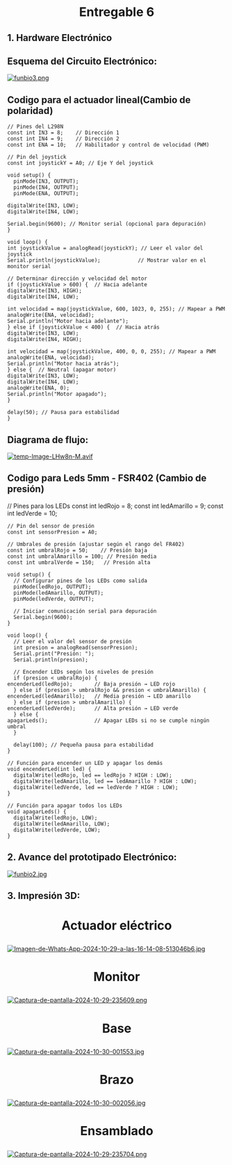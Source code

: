 # <p align="center"> Entregable 6 </p>
## 1. Hardware Electrónico ## 
## Esquema del Circuito Electrónico:

[![funbio3.png](https://i.postimg.cc/4N011fHk/funbio3.png)](https://postimg.cc/mtQMLGS8)

 ## Codigo para el actuador lineal(Cambio de polaridad) ##
    // Pines del L298N
    const int IN3 = 8;    // Dirección 1
    const int IN4 = 9;    // Dirección 2
    const int ENA = 10;   // Habilitador y control de velocidad (PWM)

    // Pin del joystick
    const int joystickY = A0; // Eje Y del joystick

    void setup() {
      pinMode(IN3, OUTPUT);
      pinMode(IN4, OUTPUT);
      pinMode(ENA, OUTPUT);

    digitalWrite(IN3, LOW);
    digitalWrite(IN4, LOW);

    Serial.begin(9600); // Monitor serial (opcional para depuración)
    }

    void loop() {
    int joystickValue = analogRead(joystickY); // Leer el valor del joystick
    Serial.println(joystickValue);            // Mostrar valor en el monitor serial

    // Determinar dirección y velocidad del motor
    if (joystickValue > 600) {  // Hacia adelante
    digitalWrite(IN3, HIGH);
    digitalWrite(IN4, LOW);

    int velocidad = map(joystickValue, 600, 1023, 0, 255); // Mapear a PWM
    analogWrite(ENA, velocidad);
    Serial.println("Motor hacia adelante");
    } else if (joystickValue < 400) {  // Hacia atrás
    digitalWrite(IN3, LOW);
    digitalWrite(IN4, HIGH);

    int velocidad = map(joystickValue, 400, 0, 0, 255); // Mapear a PWM
    analogWrite(ENA, velocidad);
    Serial.println("Motor hacia atrás");
    } else {  // Neutral (apagar motor)
    digitalWrite(IN3, LOW);
    digitalWrite(IN4, LOW);
    analogWrite(ENA, 0);
    Serial.println("Motor apagado");
    }

    delay(50); // Pausa para estabilidad
    }
## Diagrama de flujo:
[![temp-Image-LHw8n-M.avif](https://i.postimg.cc/CdT5s0Xc/temp-Image-LHw8n-M.avif)](https://postimg.cc/K3fmm6ZT)
## Codigo para Leds 5mm - FSR402 (Cambio de presión)
  // Pines para los LEDs
    const int ledRojo = 8;
    const int ledAmarillo = 9;
    const int ledVerde = 10;

    // Pin del sensor de presión
    const int sensorPresion = A0;

    // Umbrales de presión (ajustar según el rango del FR402)
    const int umbralRojo = 50;    // Presión baja
    const int umbralAmarillo = 100; // Presión media
    const int umbralVerde = 150;   // Presión alta

    void setup() {
      // Configurar pines de los LEDs como salida
      pinMode(ledRojo, OUTPUT);
      pinMode(ledAmarillo, OUTPUT);
      pinMode(ledVerde, OUTPUT);

      // Iniciar comunicación serial para depuración
      Serial.begin(9600);
    }

    void loop() {
      // Leer el valor del sensor de presión
      int presion = analogRead(sensorPresion);
      Serial.print("Presión: ");
      Serial.println(presion);

      // Encender LEDs según los niveles de presión
      if (presion < umbralRojo) {
    encenderLed(ledRojo);       // Baja presión → LED rojo
      } else if (presion > umbralRojo && presion < umbralAmarillo) {
    encenderLed(ledAmarillo);   // Media presión → LED amarillo
      } else if (presion > umbralAmarillo) {
    encenderLed(ledVerde);      // Alta presión → LED verde
      } else {
    apagarLeds();               // Apagar LEDs si no se cumple ningún umbral
      }

      delay(100); // Pequeña pausa para estabilidad
    }

    // Función para encender un LED y apagar los demás
    void encenderLed(int led) {
      digitalWrite(ledRojo, led == ledRojo ? HIGH : LOW);
      digitalWrite(ledAmarillo, led == ledAmarillo ? HIGH : LOW);
      digitalWrite(ledVerde, led == ledVerde ? HIGH : LOW);
    }

    // Función para apagar todos los LEDs
    void apagarLeds() {
      digitalWrite(ledRojo, LOW);
      digitalWrite(ledAmarillo, LOW);
      digitalWrite(ledVerde, LOW);
    }

## 2. Avance del prototipado Electrónico: ## 
[![funbio2.jpg](https://i.postimg.cc/pXwSkY3B/funbio2.jpg)](https://postimg.cc/vcvXZ9Y1)
## 3. Impresión 3D: ##  
# <p align="center"> Actuador eléctrico</p>
[![Imagen-de-Whats-App-2024-10-29-a-las-16-14-08-513046b6.jpg](https://i.postimg.cc/fbLLN0W0/Imagen-de-Whats-App-2024-10-29-a-las-16-14-08-513046b6.jpg)](https://postimg.cc/18kP0Xq9)
# <p align="center"> Monitor </p>
[![Captura-de-pantalla-2024-10-29-235609.png](https://i.postimg.cc/vHVZ8sd3/Captura-de-pantalla-2024-10-29-235609.png)](https://postimg.cc/3d3T9zNv)
# <p align="center"> Base </p>
[![Captura-de-pantalla-2024-10-30-001553.jpg](https://i.postimg.cc/x8SnckQ5/Captura-de-pantalla-2024-10-30-001553.jpg)](https://postimg.cc/bDLK5wsS)
# <p align="center"> Brazo </p>
[![Captura-de-pantalla-2024-10-30-002056.jpg](https://i.postimg.cc/5Ngb2NR5/Captura-de-pantalla-2024-10-30-002056.jpg)](https://postimg.cc/WhdQ9jjt)
# <p align="center"> Ensamblado </p>
[![Captura-de-pantalla-2024-10-29-235704.png](https://i.postimg.cc/9fJWgXGF/Captura-de-pantalla-2024-10-29-235704.png)](https://postimg.cc/kVR3Bm1k)



